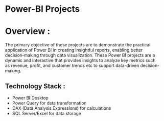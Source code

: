 # Power-BI Projects

# Overview :
The primary objective of these projects are to demonstrate the practical application of Power BI in creating insightful reports, enabling better decision-making through data visualization.
These Power BI projects are a dynamic and interactive  that provides insights  to analyze key metrics such as revenue, profit, and customer trends etc to support data-driven decision-making.


## Technology Stack :
- Power BI Desktop
- Power Query for data transformation
- DAX (Data Analysis Expressions) for calculations
- SQL Server/Excel for data storage
